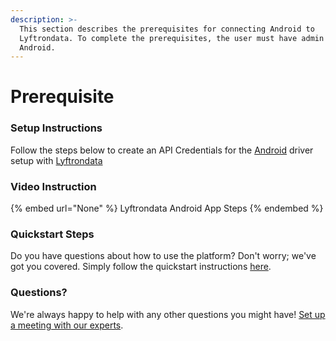 ```yaml
---
description: >-
  This section describes the prerequisites for connecting Android to
  Lyftrondata. To complete the prerequisites, the user must have admin access to
  Android.
---
```


# Prerequisite

<mark style="color:blue;"></mark>

### Setup Instructions

Follow the steps below to create an API Credentials for the [Android](None) driver setup with [Lyftrondata](https://www.lyftrondata.com)

### Video Instruction

{% embed url="None" %}
Lyftrondata Android App Steps
{% endembed %}

### Quickstart Steps

Do you have questions about how to use the platform? Don't worry; we've got you covered. Simply follow the quickstart instructions [here](README.md).

### Questions? <a href="#questions" id="questions"></a>

We're always happy to help with any other questions you might have! [Set up a meeting with our experts](https://www.lyftrondata.com/book-a-meeting/).

